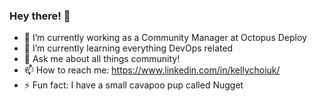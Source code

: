 ### Hey there! 👋


- 🔭 I’m currently working as a Community Manager at Octopus Deploy
- 🌱 I’m currently learning everything DevOps related
- 💬 Ask me about all things community! 
- 📫 How to reach me: https://www.linkedin.com/in/kellychoiuk/ 
- ⚡ Fun fact: I have a small cavapoo pup called Nugget
